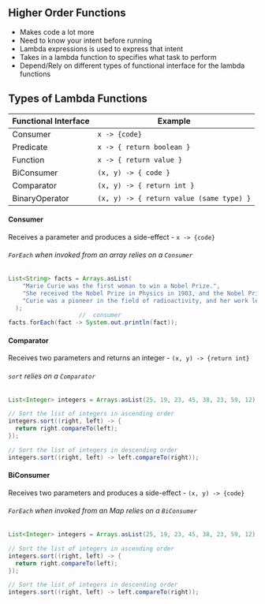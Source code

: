 ## Higher Order Functions

- Makes code a lot more
- Need to know your intent before running
- Lambda expressions is used to express that intent
- Takes in a lambda function to specifies what task to perform
- Depend/Rely on different types of functional interface for the lambda functions

## Types of Lambda Functions

| Functional Interface | Example                                  |
| -------------------- | ---------------------------------------- |
| Consumer             | `x -> {code}`                            |
| Predicate            | `x -> { return boolean }`                |
| Function             | `x -> { return value }`                  |
| BiConsumer           | `(x, y) -> { code }`                     |
| Comparator           | `(x, y) -> { return int }`               |
| BinaryOperator       | `(x, y) -> { return value (same type) }` |

#### Consumer

Receives a parameter and produces a side-effect - `x -> {code}`

###### `ForEach` when invoked from an array relies on a `Consumer`

```java
List<String> facts = Arrays.asList(
    "Marie Curie was the first woman to win a Nobel Prize.",
    "She received the Nobel Prize in Physics in 1903, and the Nobel Prize in Chemistry in 1911.",
    "Curie was a pioneer in the field of radioactivity, and her work led to the development of X-ray technology."
  );
                    //  consumer
facts.forEach(fact -> System.out.println(fact));
```

#### Comparator

Receives two parameters and returns an integer - `(x, y) -> {return int}`

###### `sort` relies on a `Comparator`

```java
List<Integer> integers = Arrays.asList(25, 19, 23, 45, 38, 23, 59, 12);

// Sort the list of integers in ascending order
integers.sort((right, left) -> {
  return right.compareTo(left);
});

// Sort the list of integers in descending order
integers.sort((right, left) -> left.compareTo(right));
```

#### BiConsumer

Receives two parameters and produces a side-effect - `(x, y) -> {code}`

###### `ForEach` when invoked from an Map relies on a `BiConsumer`

```java
List<Integer> integers = Arrays.asList(25, 19, 23, 45, 38, 23, 59, 12);

// Sort the list of integers in ascending order
integers.sort((right, left) -> {
  return right.compareTo(left);
});

// Sort the list of integers in descending order
integers.sort((right, left) -> left.compareTo(right));
```
